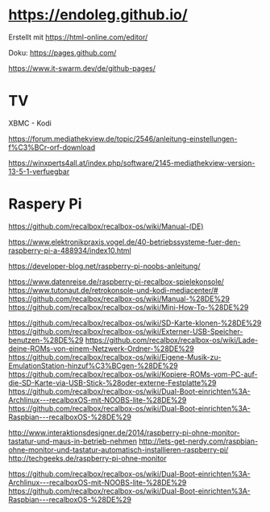 # https://endoleg.github.io/
Erstellt mit https://html-online.com/editor/

Doku: https://pages.github.com/

https://www.it-swarm.dev/de/github-pages/

# TV

XBMC - Kodi

https://forum.mediathekview.de/topic/2546/anleitung-einstellungen-f%C3%BCr-orf-download

https://winxperts4all.at/index.php/software/2145-mediathekview-version-13-5-1-verfuegbar

# Raspery Pi

https://github.com/recalbox/recalbox-os/wiki/Manual-(DE)

https://www.elektronikpraxis.vogel.de/40-betriebssysteme-fuer-den-raspberry-pi-a-488934/index10.html

https://developer-blog.net/raspberry-pi-noobs-anleitung/

https://www.datenreise.de/raspberry-pi-recalbox-spielekonsole/
https://www.tutonaut.de/retrokonsole-und-kodi-mediacenter/#
https://github.com/recalbox/recalbox-os/wiki/Manual-%28DE%29
https://github.com/recalbox/recalbox-os/wiki/Mini-How-To-%28DE%29

https://github.com/recalbox/recalbox-os/wiki/SD-Karte-klonen-%28DE%29
https://github.com/recalbox/recalbox-os/wiki/Externer-USB-Speicher-benutzen-%28DE%29
https://github.com/recalbox/recalbox-os/wiki/Lade-deine-ROMs-von-einem-Netzwerk-Ordner-%28DE%29
https://github.com/recalbox/recalbox-os/wiki/Eigene-Musik-zu-EmulationStation-hinzuf%C3%BCgen-%28DE%29
https://github.com/recalbox/recalbox-os/wiki/Kopiere-ROMs-vom-PC-auf-die-SD-Karte-via-USB-Stick-%28oder-externe-Festplatte%29
https://github.com/recalbox/recalbox-os/wiki/Dual-Boot-einrichten%3A-Archlinux---recalboxOS-mit-NOOBS-lite-%28DE%29
https://github.com/recalbox/recalbox-os/wiki/Dual-Boot-einrichten%3A-Raspbian---recalboxOS-%28DE%29


http://www.interaktionsdesigner.de/2014/raspberry-pi-ohne-monitor-tastatur-und-maus-in-betrieb-nehmen
http://lets-get-nerdy.com/raspbian-ohne-monitor-und-tastatur-automatisch-installieren-raspberry-pi/
http://techgeeks.de/raspberry-pi-ohne-monitor

https://github.com/recalbox/recalbox-os/wiki/Dual-Boot-einrichten%3A-Archlinux---recalboxOS-mit-NOOBS-lite-%28DE%29
https://github.com/recalbox/recalbox-os/wiki/Dual-Boot-einrichten%3A-Raspbian---recalboxOS-%28DE%29



